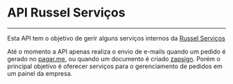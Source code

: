 # API Russel Serviços

---

Esta API tem o objetivo de gerir alguns serviços internos da [Russel Serviços](https://russelservicos.com.br)

Até o momento a API apenas realiza o envio de e-mails quando um pedido é gerado no [pagar.me](https://pagar.me), ou quando um documento é criado [zapsign](https://zapsign.com.br/). Porém o principal objetivo é oferecer serviços para o gerenciamento de pedidos em um painel da empresa.
